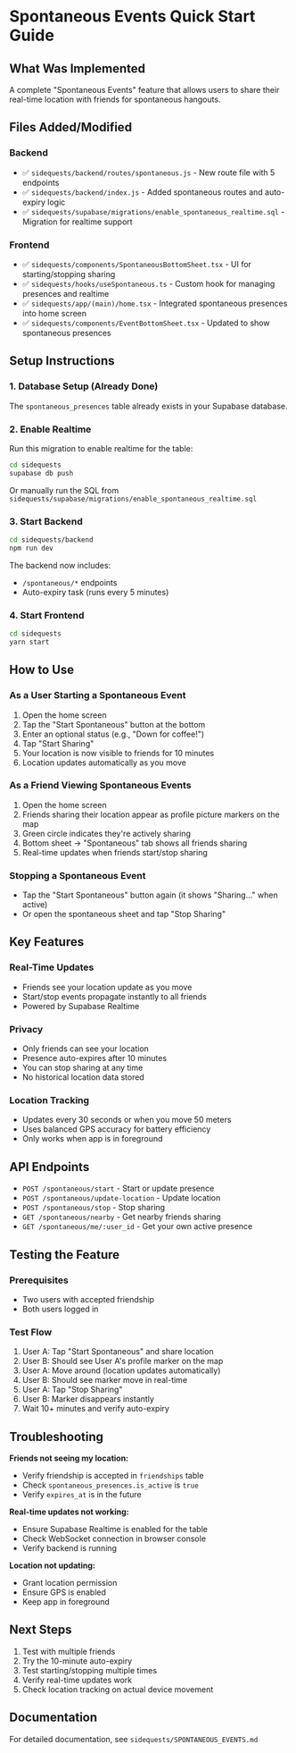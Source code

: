 # Spontaneous Events Quick Start Guide

## What Was Implemented

A complete "Spontaneous Events" feature that allows users to share their real-time location with friends for spontaneous hangouts.

## Files Added/Modified

### Backend
- ✅ `sidequests/backend/routes/spontaneous.js` - New route file with 5 endpoints
- ✅ `sidequests/backend/index.js` - Added spontaneous routes and auto-expiry logic
- ✅ `sidequests/supabase/migrations/enable_spontaneous_realtime.sql` - Migration for realtime support

### Frontend
- ✅ `sidequests/components/SpontaneousBottomSheet.tsx` - UI for starting/stopping sharing
- ✅ `sidequests/hooks/useSpontaneous.ts` - Custom hook for managing presences and realtime
- ✅ `sidequests/app/(main)/home.tsx` - Integrated spontaneous presences into home screen
- ✅ `sidequests/components/EventBottomSheet.tsx` - Updated to show spontaneous presences

## Setup Instructions

### 1. Database Setup (Already Done)
The `spontaneous_presences` table already exists in your Supabase database.

### 2. Enable Realtime
Run this migration to enable realtime for the table:
```bash
cd sidequests
supabase db push
```

Or manually run the SQL from `sidequests/supabase/migrations/enable_spontaneous_realtime.sql`

### 3. Start Backend
```bash
cd sidequests/backend
npm run dev
```

The backend now includes:
- `/spontaneous/*` endpoints
- Auto-expiry task (runs every 5 minutes)

### 4. Start Frontend
```bash
cd sidequests
yarn start
```

## How to Use

### As a User Starting a Spontaneous Event
1. Open the home screen
2. Tap the "Start Spontaneous" button at the bottom
3. Enter an optional status (e.g., "Down for coffee!")
4. Tap "Start Sharing"
5. Your location is now visible to friends for 10 minutes
6. Location updates automatically as you move

### As a Friend Viewing Spontaneous Events
1. Open the home screen
2. Friends sharing their location appear as profile picture markers on the map
3. Green circle indicates they're actively sharing
4. Bottom sheet → "Spontaneous" tab shows all friends sharing
5. Real-time updates when friends start/stop sharing

### Stopping a Spontaneous Event
- Tap the "Start Spontaneous" button again (it shows "Sharing..." when active)
- Or open the spontaneous sheet and tap "Stop Sharing"

## Key Features

### Real-Time Updates
- Friends see your location update as you move
- Start/stop events propagate instantly to all friends
- Powered by Supabase Realtime

### Privacy
- Only friends can see your location
- Presence auto-expires after 10 minutes
- You can stop sharing at any time
- No historical location data stored

### Location Tracking
- Updates every 30 seconds or when you move 50 meters
- Uses balanced GPS accuracy for battery efficiency
- Only works when app is in foreground

## API Endpoints

- `POST /spontaneous/start` - Start or update presence
- `POST /spontaneous/update-location` - Update location
- `POST /spontaneous/stop` - Stop sharing
- `GET /spontaneous/nearby` - Get nearby friends sharing
- `GET /spontaneous/me/:user_id` - Get your own active presence

## Testing the Feature

### Prerequisites
- Two users with accepted friendship
- Both users logged in

### Test Flow
1. User A: Tap "Start Spontaneous" and share location
2. User B: Should see User A's profile marker on the map
3. User A: Move around (location updates automatically)
4. User B: Should see marker move in real-time
5. User A: Tap "Stop Sharing"
6. User B: Marker disappears instantly
7. Wait 10+ minutes and verify auto-expiry

## Troubleshooting

**Friends not seeing my location:**
- Verify friendship is accepted in `friendships` table
- Check `spontaneous_presences.is_active` is `true`
- Verify `expires_at` is in the future

**Real-time updates not working:**
- Ensure Supabase Realtime is enabled for the table
- Check WebSocket connection in browser console
- Verify backend is running

**Location not updating:**
- Grant location permission
- Ensure GPS is enabled
- Keep app in foreground

## Next Steps

1. Test with multiple friends
2. Try the 10-minute auto-expiry
3. Test starting/stopping multiple times
4. Verify real-time updates work
5. Check location tracking on actual device movement

## Documentation

For detailed documentation, see `sidequests/SPONTANEOUS_EVENTS.md`

